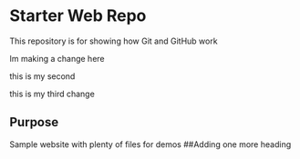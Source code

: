 # Starter Web Repo

This repository is for showing how Git and GitHub work

Im making a change here

this is my second 

this is my third change

## Purpose

Sample website with plenty of files for demos
##Adding one more heading